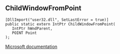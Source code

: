 ## ChildWindowFromPoint

```
[DllImport("user32.dll", SetLastError = true)]
public static extern IntPtr ChildWindowFromPoint(
   IntPtr hWndParent,
   POINT Point
);
```

[Microsoft documentation](https://docs.microsoft.com/en-us/windows/win32/api/winuser/nf-winuser-childwindowfrompoint)
